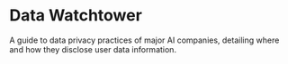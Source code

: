# Data Watchtower
A guide to data privacy practices of major AI companies, detailing where and how they disclose user data information.
